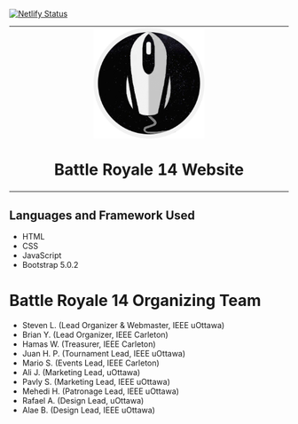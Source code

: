 [![Netlify Status](https://api.netlify.com/api/v1/badges/bdfb9e2c-ed59-4eda-9f6b-7f9d5aa72bd2/deploy-status)](https://app.netlify.com/sites/br14/deploys)

<table align="center"><tr><td align="center" width="9999">
<img width="200" align="center" alt="logo" src="images/logo.png">

# Battle Royale 14 Website
</td></tr></table>

## Languages and Framework Used
- HTML
- CSS
- JavaScript
- Bootstrap 5.0.2

# Battle Royale 14 Organizing Team
- Steven L. (Lead Organizer & Webmaster, IEEE uOttawa)
- Brian Y. (Lead Organizer, IEEE Carleton)
- Hamas W. (Treasurer, IEEE Carleton)
- Juan H. P. (Tournament Lead, IEEE uOttawa)
- Mario S. (Events Lead, IEEE Carleton)
- Ali J. (Marketing Lead, uOttawa)
- Pavly S. (Marketing Lead, IEEE uOttawa)
- Mehedi H. (Patronage Lead, IEEE uOttawa)
- Rafael A. (Design Lead, uOttawa)
- Alae B. (Design Lead, IEEE uOttawa)